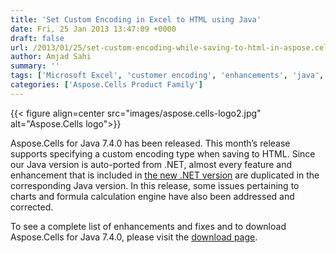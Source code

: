 ```yaml
---
title: 'Set Custom Encoding in Excel to HTML using Java'
date: Fri, 25 Jan 2013 13:47:09 +0000
draft: false
url: /2013/01/25/set-custom-encoding-while-saving-to-html-in-aspose.cells-for-java-7.4.0/
author: Amjad Sahi
summary: ''
tags: ['Microsoft Excel', 'customer encoding', 'enhancements', 'java', 'product release', 'saving to HTML']
categories: ['Aspose.Cells Product Family']
---
```




{{< figure align=center src="images/aspose.cells-logo2.jpg" alt="Aspose.Cells logo">}}


Aspose.Cells for Java 7.4.0 has been released. This month’s release supports specifying a custom encoding type when saving to HTML. Since our Java version is auto-ported from .NET, almost every feature and enhancement that is included in [the new .NET version][1] are duplicated in the corresponding Java version. In this release, some issues pertaining to charts and formula calculation engine have also been addressed and corrected.

To see a complete list of enhancements and fixes and to download Aspose.Cells for Java 7.4.0, please visit the [download page][2].




[1]: https://blog.aspose.com/2013/01/25/enhancements-are-made-for-rendering-advanced-conditional-formatting-and-page-layout-view-in-aspose.cells-for-.net-7.4.0/
[2]: https://downloads.aspose.com/cells/java





